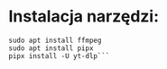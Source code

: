 # Instalacja narzędzi:  
```sudo apt update  
sudo apt install ffmpeg  
sudo apt install pipx  
pipx install -U yt-dlp```
